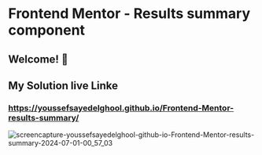 # Frontend Mentor - Results summary component

## Welcome! 👋

## My Solution live Linke

### https://youssefsayedelghool.github.io/Frontend-Mentor-results-summary/

![screencapture-youssefsayedelghool-github-io-Frontend-Mentor-results-summary-2024-07-01-00_57_03](https://github.com/YoussefSayedElghool/Frontend_Mentor_results_summary/assets/114729678/89a55e49-d92d-4fc6-b26b-37299d0e50ef)

